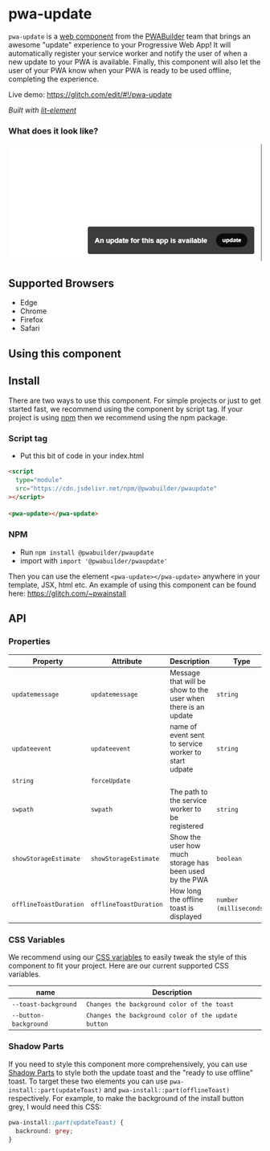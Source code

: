 # pwa-update

`pwa-update` is a [web component](https://meowni.ca/posts/web-components-with-otters/) from the [PWABuilder](https://pwabuilder.com) team that brings an awesome "update" experience to your Progressive Web App! It will automatically register your service worker and notify the user of when a new update to your PWA is available. Finally, this component will also let the user of your PWA know when your PWA is ready to be used offline, completing the experience.

Live demo: https://glitch.com/edit/#!/pwa-update

_Built with [lit-element](https://lit-element.polymer-project.org/)_

### What does it look like?

![An image of what the component looks like](assets/update.png?raw=true "pwa-update")

## Supported Browsers
- Edge
- Chrome
- Firefox
- Safari

## Using this component

## Install

There are two ways to use this component. For simple projects or just to get started fast, we recommend using the component by script tag. If your project is using [npm](https://www.npmjs.com/) then we recommend using the npm package.

### Script tag

- Put this bit of code in your index.html

```html
<script
  type="module"
  src="https://cdn.jsdelivr.net/npm/@pwabuilder/pwaupdate"
></script>

<pwa-update></pwa-update>
```

### NPM

- Run `npm install @pwabuilder/pwaupdate`
- import with `import '@pwabuilder/pwaupdate'`

Then you can use the element `<pwa-update></pwa-update>` anywhere in your template, JSX, html etc. An example of using this component can be found here: https://glitch.com/~pwainstall

## API

### Properties

| Property             | Attribute            | Description                                                                     | Type      | Default                                             |
| -------------------- | -------------------- | ------------------------------------------------------------------------------- | --------- | --------------------------------------------------- |
| `updatemessage`           | `updatemessage`       | Message that will be show to the user when there is an update                                  | `string` | `An update for this app is available`                                             |
| `updateevent`          | `updateevent`          | name of event sent to service worker to start udpate                        | `string` | `false`                                             |
 `string`  | `forceUpdate`                                     |
| `swpath`          | `swpath`          | The path to the service worker to be registered | `string`  | `pwabuilder-sw.js`                      |
| `showStorageEstimate`          | `showStorageEstimate`          | Show the user how much storage has been used by the PWA | `boolean`  | `false`                      |
| `offlineToastDuration`          | `offlineToastDuration`          | How long the offline toast is displayed | `number (milliseconds)`  | `1300`                      |


### CSS Variables

We recommend using our [CSS variables](https://developer.mozilla.org/en-US/docs/Web/CSS/Using_CSS_custom_properties) to easily tweak the style of this component to fit your project. Here are our current
supported CSS variables.

| name                       | Description                                           |
| -------------------------- | ----------------------------------------------------- |
| `--toast-background`       | `Changes the background color of the toast`           |
| `--button-background`      | `Changes the background color of the update button`   |

### Shadow Parts

If you need to style this component more comprehensively, you can use [Shadow Parts](https://dev.to/webpadawan/css-shadow-parts-are-coming-mi5) to style both the update toast and the "ready to use offline" toast. To target these two elements you can use `pwa-install::part(updateToast)` and `pwa-install::part(offlineToast)` respectively. For example, to make the background of the install button grey, I would need this CSS:

```css
pwa-install::part(updateToast) {
  backround: grey;
}
```
